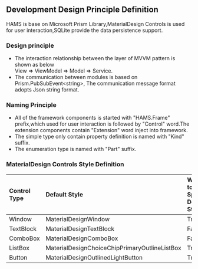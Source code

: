 ## Development Design Principle Definition  

HAMS is base on Microsoft Prism Library,MaterialDesign Controls is used for 
user interaction,SQLite provide the data persistence support.

### Design principle
- The interaction relationship between the layer of MVVM pattern is shown as below  
  View => ViewModel => Model => Service.  
- The communication between modules is based on Prism.PubSubEvent\<string>,
  The communication message format adopts Json string format.  

### Naming Principle  
- All of the framework components is started with "HAMS.Frame" prefix,which
  used for user interaction is followed by "Control" word.The extension
  components contain "Extension" word inject into framework.  
- The simple type only contain property definition is named with "Kind" suffix.  
- The enumeration type is named with "Part" suffix.  

### MaterialDesign Controls Style Definition  
| Control Type  | Default Style | Whether to Specify Default Style |
| :----         | :----         | :----                            |
| Window        | MaterialDesignWindow                          | True  |
| TextBlock     | MaterialDesignTextBlock                       | False |
| ComboBox      | MaterialDesignComboBox                        | False |
| ListBox       | MaterialDesignChoiceChipPrimaryOutlineListBox | True  |
| Button        | MaterialDesignOutlinedLightButton             | True  |